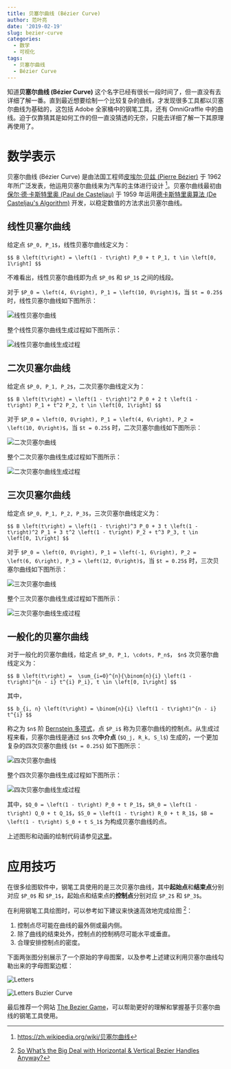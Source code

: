 ```yaml
---
title: 贝塞尔曲线 (Bézier Curve)
author: 范叶亮
date: '2019-02-19'
slug: bezier-curve
categories:
  - 数学
  - 可视化
tags:
  - 贝塞尔曲线
  - Bézier Curve
---
```


知道**贝塞尔曲线 (Bézier Curve)** 这个名字已经有很长一段时间了，但一直没有去详细了解一番。直到最近想要绘制一个比较复杂的曲线，才发现很多工具都以贝塞尔曲线为基础的，这包括 Adobe 全家桶中的钢笔工具，还有 OmniGraffle 中的曲线。迫于仅靠猜其是如何工作的但一直没猜透的无奈，只能去详细了解一下其原理再使用了。

# 数学表示

贝塞尔曲线 (Bézier Curve) 是由法国工程师[皮埃尔·贝兹 (Pierre Bézier)](https://zh.wikipedia.org/wiki/皮埃尔·贝塞尔) 于 1962 年所广泛发表，他运用贝塞尔曲线来为汽车的主体进行设计 [^bezier-curve-wikipedia]。贝塞尔曲线最初由[保尔·德·卡斯特里奥 (Paul de Casteljau)](https://en.wikipedia.org/wiki/Paul_de_Casteljau) 于 1959 年运用[德卡斯特里奥算法 (De Casteljau's Algorithm)](https://zh.wikipedia.org/wiki/德卡斯特里奥算法) 开发，以稳定数值的方法求出贝塞尔曲线。

## 线性贝塞尔曲线

给定点 `$P_0, P_1$`，线性贝塞尔曲线定义为：

`$$
B \left(t\right) = \left(1 - t\right) P_0 + t P_1, t \in \left[0, 1\right]
$$`

不难看出，线性贝塞尔曲线即为点 `$P_0$` 和 `$P_1$` 之间的线段。

对于 `$P_0 = \left(4, 6\right), P_1 = \left(10, 0\right)$`，当 `$t = 0.25$` 时，线性贝塞尔曲线如下图所示：

![线性贝塞尔曲线](/images/cn/2019-02-19-bezier-curve/1st-power-bezier-curve.png)

整个线性贝塞尔曲线生成过程如下图所示：

![线性贝塞尔曲线生成过程](/images/cn/2019-02-19-bezier-curve/1st-power-bezier-curve.gif)

## 二次贝塞尔曲线

给定点 `$P_0, P_1, P_2$`，二次贝塞尔曲线定义为：

`$$
B \left(t\right) = \left(1 - t\right)^2 P_0 + 2 t \left(1 - t\right) P_1 + t^2 P_2, t \in \left[0, 1\right]
$$`

对于 `$P_0 = \left(0, 0\right), P_1 = \left(4, 6\right), P_2 = \left(10, 0\right)$`，当 `$t = 0.25$` 时，二次贝塞尔曲线如下图所示：

![二次贝塞尔曲线](/images/cn/2019-02-19-bezier-curve/2nd-power-bezier-curve.png)

整个二次贝塞尔曲线生成过程如下图所示：

![二次贝塞尔曲线生成过程](/images/cn/2019-02-19-bezier-curve/2nd-power-bezier-curve.gif)

## 三次贝塞尔曲线

给定点 `$P_0, P_1, P_2, P_3$`，三次贝塞尔曲线定义为：

`$$
B \left(t\right) = \left(1 - t\right)^3 P_0 + 3 t \left(1 - t\right)^2 P_1 + 3 t^2 \left(1 - t\right) P_2 + t^3 P_3, t \in \left[0, 1\right]
$$`

对于 `$P_0 = \left(0, 0\right), P_1 = \left(-1, 6\right), P_2 = \left(6, 6\right), P_3 = \left(12, 0\right)$`，当 `$t = 0.25$` 时，三次贝塞尔曲线如下图所示：

![三次贝塞尔曲线](/images/cn/2019-02-19-bezier-curve/3rd-power-bezier-curve.png)

整个三次贝塞尔曲线生成过程如下图所示：

![三次贝塞尔曲线生成过程](/images/cn/2019-02-19-bezier-curve/3rd-power-bezier-curve.gif)

## 一般化的贝塞尔曲线

对于一般化的贝塞尔曲线，给定点 `$P_0, P_1, \cdots, P_n$`， `$n$` 次贝塞尔曲线定义为：

`$$
B \left(t\right) =  \sum_{i=0}^{n}{\binom{n}{i} \left(1 - t\right)^{n - i} t^{i} P_i}, t \in \left[0, 1\right]
$$`

其中，

`$$
b_{i, n} \left(t\right) = \binom{n}{i} \left(1 - t\right)^{n - i} t^{i}
$$`

称之为 `$n$` 阶 [Bernstein 多项式](https://en.wikipedia.org/wiki/Bernstein_polynomial)，点 `$P_i$` 称为贝塞尔曲线的控制点。从生成过程来看，贝塞尔曲线是通过 `$n$` 次**中介点** (`$Q_j, R_k, S_l$`) 生成的，一个更加复杂的四次贝塞尔曲线 (`$t = 0.25$`) 如下图所示：

![四次贝塞尔曲线](/images/cn/2019-02-19-bezier-curve/4th-power-bezier-curve.png)

整个四次贝塞尔曲线生成过程如下图所示：

![四次贝塞尔曲线生成过程](/images/cn/2019-02-19-bezier-curve/4th-power-bezier-curve.gif)

其中，`$Q_0 = \left(1 - t\right) P_0 + t P_1$`，`$R_0 = \left(1 - t\right) Q_0 + t Q_1$`，`$S_0 = \left(1 - t\right) R_0 + t R_1$`，`$B = \left(1 - t\right) S_0 + t S_1$` 为构成贝塞尔曲线的点。

上述图形和动画的绘制代码请参见[这里](https://github.com/leovan/leovan.me/tree/master/scripts/cn/2019-02-19-bezier-curve/bezier-curve-images.py)。

# 应用技巧

在很多绘图软件中，钢笔工具使用的是三次贝塞尔曲线，其中**起始点**和**结束点**分别对应 `$P_0$` 和 `$P_1$`，起始点和结束点的**控制点**分别对应 `$P_2$` 和 `$P_3$`。

在利用钢笔工具绘图时，可以参考如下建议来快速高效地完成绘图 [^so-whats-the-big-deal-with-horizontal-vertical-bezier-handles-anyway]：

1. 控制点尽可能在曲线的最外侧或最内侧。
2. 除了曲线的结束处外，控制点的控制柄尽可能水平或垂直。
3. 合理安排控制点的密度。

下面两张图分别展示了一个原始的字母图案，以及参考上述建议利用贝塞尔曲线勾勒出来的字母图案边框：

![Letters](/images/cn/2019-02-19-bezier-curve/letters.png)

![Letters Buzier Curve](/images/cn/2019-02-19-bezier-curve/letters-buzier-curve.png)

最后推荐一个网站 [The Bezier Game](https://bezier.method.ac)，可以帮助更好的理解和掌握基于贝塞尔曲线的钢笔工具使用。

[^bezier-curve-wikipedia]: https://zh.wikipedia.org/wiki/贝塞尔曲线

[^so-whats-the-big-deal-with-horizontal-vertical-bezier-handles-anyway]: [So What’s the Big Deal with Horizontal & Vertical Bezier Handles Anyway?](http://theagsc.com/blog/tutorials/so-whats-the-big-deal-with-horizontal-vertical-bezier-handles-anyway/)

